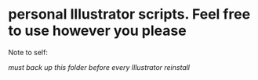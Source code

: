 # personal Illustrator scripts. Feel free to use however you please

Note to self:

*must back up this folder before every Illustrator reinstall*